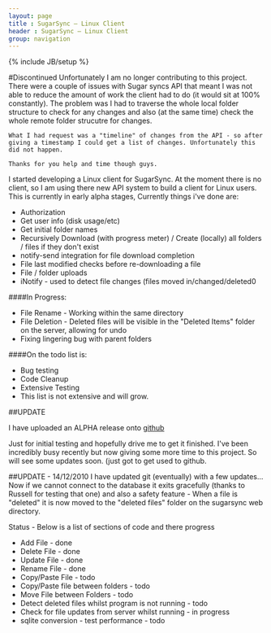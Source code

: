 ```yaml
---
layout: page
title : SugarSync – Linux Client
header : SugarSync – Linux Client
group: navigation
---
```

{% include JB/setup %}

#Discontinued
	Unfortunately I am no longer contributing to this project. There were a couple of issues with Sugar syncs API that meant I was not able to reduce the amount of work the client had to do (it would sit at 100% constantly). The problem was I had to traverse the whole local folder structure to check for any changes and also (at the same time) check the whole remote folder strucutre for changes.

	What I had request was a "timeline" of changes from the API - so after giving a timestamp I could get a list of changes. Unfortunately this did not happen.

	Thanks for you help and time though guys.



I started developing a Linux client for SugarSync. At the moment there is no client, so I am using there new API system to build a client for Linux users. This is currently in early alpha stages, Currently things i've done are:

* Authorization
* Get user info (disk usage/etc)
* Get initial folder names
* Recursively Download (with progress meter) / Create (locally) all folders / files if they don't exist
* notify-send integration for file download completion
* File last modified checks before re-downloading a file
* File / folder uploads
* iNotify - used to detect file changes (files moved in/changed/deleted0


####In Progress:

* File Rename - Working within the same directory
* File Deletion - Deleted files will be visible in the "Deleted Items" folder on the server, allowing for undo
* Fixing lingering bug with parent folders


####On the todo list is:
* Bug testing
* Code Cleanup
* Extensive Testing
* This list is not extensive and will grow.


##UPDATE

I have uploaded an ALPHA release onto [github](https://github.com/markwillis82/Sugar-Sync-Linux-Client)

Just for initial testing and hopefully drive me to get it finished. I've been incredibly busy recently but now giving some more time to this project. So will see some updates soon. (just got to get used to github.

##UPDATE - 14/12/2010
I have updated git (eventually) with a few updates...
Now if we cannot connect to the database it exits gracefully (thanks to Russell for testing that one) and also a safety feature - When a file is "deleted" it is now moved to the "deleted files" folder on the sugarsync web directory.

Status - Below is a list of sections of code and there progress
* Add File - done
* Delete File - done
* Update File - done
* Rename File - done
* Copy/Paste File - todo
* Copy/Paste file between folders - todo
* Move File between Folders - todo
* Detect deleted files whilst program is not running - todo
* Check for file updates from server whilst running - in progress
* sqlite conversion - test performance - todo